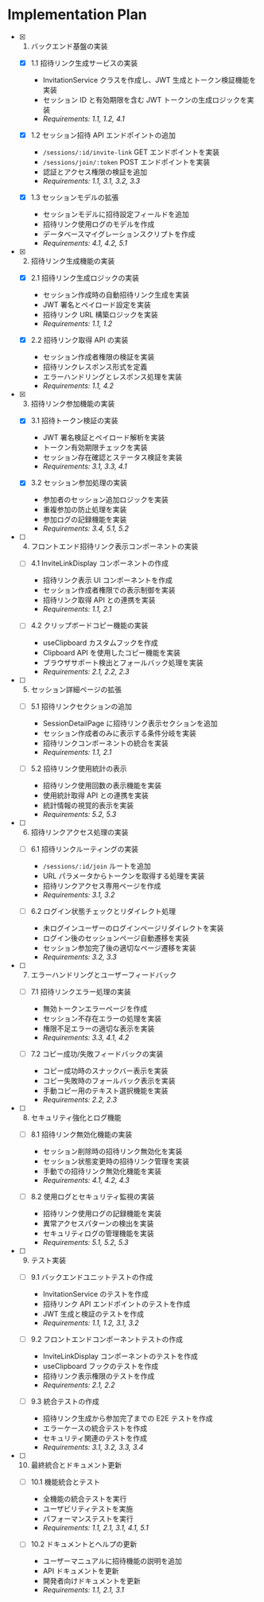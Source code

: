 # Implementation Plan

- [x] 1. バックエンド基盤の実装

  - [x] 1.1 招待リンク生成サービスの実装

    - InvitationService クラスを作成し、JWT 生成とトークン検証機能を実装
    - セッション ID と有効期限を含む JWT トークンの生成ロジックを実装
    - _Requirements: 1.1, 1.2, 4.1_

  - [x] 1.2 セッション招待 API エンドポイントの追加

    - `/sessions/:id/invite-link` GET エンドポイントを実装
    - `/sessions/join/:token` POST エンドポイントを実装
    - 認証とアクセス権限の検証を追加
    - _Requirements: 1.1, 3.1, 3.2, 3.3_

  - [x] 1.3 セッションモデルの拡張
    - セッションモデルに招待設定フィールドを追加
    - 招待リンク使用ログのモデルを作成
    - データベースマイグレーションスクリプトを作成
    - _Requirements: 4.1, 4.2, 5.1_

- [x] 2. 招待リンク生成機能の実装

  - [x] 2.1 招待リンク生成ロジックの実装

    - セッション作成時の自動招待リンク生成を実装
    - JWT 署名とペイロード設定を実装
    - 招待リンク URL 構築ロジックを実装
    - _Requirements: 1.1, 1.2_

  - [x] 2.2 招待リンク取得 API の実装
    - セッション作成者権限の検証を実装
    - 招待リンクレスポンス形式を定義
    - エラーハンドリングとレスポンス処理を実装
    - _Requirements: 1.1, 4.2_

- [x] 3. 招待リンク参加機能の実装

  - [x] 3.1 招待トークン検証の実装

    - JWT 署名検証とペイロード解析を実装
    - トークン有効期限チェックを実装
    - セッション存在確認とステータス検証を実装
    - _Requirements: 3.1, 3.3, 4.1_

  - [x] 3.2 セッション参加処理の実装
    - 参加者のセッション追加ロジックを実装
    - 重複参加の防止処理を実装
    - 参加ログの記録機能を実装
    - _Requirements: 3.4, 5.1, 5.2_

- [ ] 4. フロントエンド招待リンク表示コンポーネントの実装

  - [ ] 4.1 InviteLinkDisplay コンポーネントの作成

    - 招待リンク表示 UI コンポーネントを作成
    - セッション作成者権限での表示制御を実装
    - 招待リンク取得 API との連携を実装
    - _Requirements: 1.1, 2.1_

  - [ ] 4.2 クリップボードコピー機能の実装
    - useClipboard カスタムフックを作成
    - Clipboard API を使用したコピー機能を実装
    - ブラウザサポート検出とフォールバック処理を実装
    - _Requirements: 2.1, 2.2, 2.3_

- [ ] 5. セッション詳細ページの拡張

  - [ ] 5.1 招待リンクセクションの追加

    - SessionDetailPage に招待リンク表示セクションを追加
    - セッション作成者のみに表示する条件分岐を実装
    - 招待リンクコンポーネントの統合を実装
    - _Requirements: 1.1, 2.1_

  - [ ] 5.2 招待リンク使用統計の表示
    - 招待リンク使用回数の表示機能を実装
    - 使用統計取得 API との連携を実装
    - 統計情報の視覚的表示を実装
    - _Requirements: 5.2, 5.3_

- [ ] 6. 招待リンクアクセス処理の実装

  - [ ] 6.1 招待リンクルーティングの実装

    - `/sessions/:id/join` ルートを追加
    - URL パラメータからトークンを取得する処理を実装
    - 招待リンクアクセス専用ページを作成
    - _Requirements: 3.1, 3.2_

  - [ ] 6.2 ログイン状態チェックとリダイレクト処理
    - 未ログインユーザーのログインページリダイレクトを実装
    - ログイン後のセッションページ自動遷移を実装
    - セッション参加完了後の適切なページ遷移を実装
    - _Requirements: 3.2, 3.3_

- [ ] 7. エラーハンドリングとユーザーフィードバック

  - [ ] 7.1 招待リンクエラー処理の実装

    - 無効トークンエラーページを作成
    - セッション不存在エラーの処理を実装
    - 権限不足エラーの適切な表示を実装
    - _Requirements: 3.3, 4.1, 4.2_

  - [ ] 7.2 コピー成功/失敗フィードバックの実装
    - コピー成功時のスナックバー表示を実装
    - コピー失敗時のフォールバック表示を実装
    - 手動コピー用のテキスト選択機能を実装
    - _Requirements: 2.2, 2.3_

- [ ] 8. セキュリティ強化とログ機能

  - [ ] 8.1 招待リンク無効化機能の実装

    - セッション削除時の招待リンク無効化を実装
    - セッション状態変更時の招待リンク管理を実装
    - 手動での招待リンク無効化機能を実装
    - _Requirements: 4.1, 4.2, 4.3_

  - [ ] 8.2 使用ログとセキュリティ監視の実装
    - 招待リンク使用ログの記録機能を実装
    - 異常アクセスパターンの検出を実装
    - セキュリティログの管理機能を実装
    - _Requirements: 5.1, 5.2, 5.3_

- [ ] 9. テスト実装

  - [ ] 9.1 バックエンドユニットテストの作成

    - InvitationService のテストを作成
    - 招待リンク API エンドポイントのテストを作成
    - JWT 生成と検証のテストを作成
    - _Requirements: 1.1, 1.2, 3.1, 3.2_

  - [ ] 9.2 フロントエンドコンポーネントテストの作成

    - InviteLinkDisplay コンポーネントのテストを作成
    - useClipboard フックのテストを作成
    - 招待リンク表示権限のテストを作成
    - _Requirements: 2.1, 2.2_

  - [ ] 9.3 統合テストの作成
    - 招待リンク生成から参加完了までの E2E テストを作成
    - エラーケースの統合テストを作成
    - セキュリティ関連のテストを作成
    - _Requirements: 3.1, 3.2, 3.3, 3.4_

- [ ] 10. 最終統合とドキュメント更新

  - [ ] 10.1 機能統合とテスト

    - 全機能の統合テストを実行
    - ユーザビリティテストを実施
    - パフォーマンステストを実行
    - _Requirements: 1.1, 2.1, 3.1, 4.1, 5.1_

  - [ ] 10.2 ドキュメントとヘルプの更新
    - ユーザーマニュアルに招待機能の説明を追加
    - API ドキュメントを更新
    - 開発者向けドキュメントを更新
    - _Requirements: 1.1, 2.1, 3.1_

